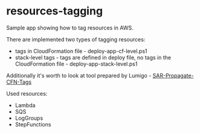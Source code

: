 # resources-tagging
Sample app showing how to tag resources in AWS.

There are implemented two types of tagging resources:
- tags in CloudFormation file - deploy-app-cf-level.ps1
- stack-level tags - tags are defined in deploy file, no tags in the CloudFormation file - deploy-app-stack-level.ps1

Additionally it's worth to look at tool prepared by Lumigo - [SAR-Propagate-CFN-Tags](https://github.com/lumigo-io/SAR-Propagate-CFN-Tags)

Used resources:
- Lambda
- SQS
- LogGroups
- StepFunctions